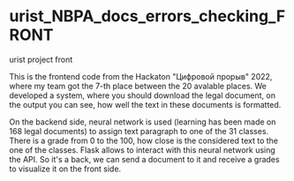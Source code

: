 # urist_NBPA_docs_errors_checking_FRONT
urist project front

This is the frontend code from the Hackaton "Цифровой прорыв" 2022, where my team got the 7-th place between the 20 avalable places. We developed a system, where you should download the legal document, on the output you can see, how well the text in these documents is formatted.

On the backend side, neural network is used (learning has been made on 168 legal documents) to assign text paragraph to one of the 31 classes. There is a grade from 0 to the 100, how close is the considered text to the one of the classes. Flask allows to interact with this neural network using the API. So it's a back, we can send a document to it and receive a grades to visualize it on the front side.
